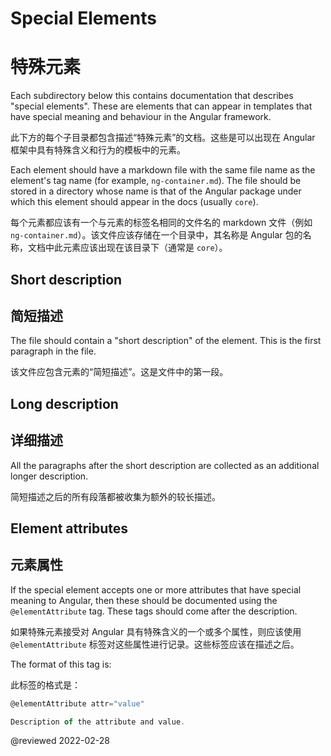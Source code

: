 # Special Elements

# 特殊元素

Each subdirectory below this contains documentation that describes "special elements".
These are elements that can appear in templates that have special meaning and behaviour in the Angular framework.

此下方的每个子目录都包含描述“特殊元素”的文档。这些是可以出现在 Angular 框架中具有特殊含义和行为的模板中的元素。

Each element should have a markdown file with the same file name as the element's tag name (for example, `ng-container.md`).
The file should be stored in a directory whose name is that of the Angular package under which this element should appear in the docs (usually `core`).

每个元素都应该有一个与元素的标签名相同的文件名的 markdown 文件（例如 `ng-container.md`）。该文件应该存储在一个目录中，其名称是 Angular 包的名称，文档中此元素应该出现在该目录下（通常是 `core`）。

## Short description

## 简短描述

The file should contain a "short description" of the element. This is the first paragraph in the file.

该文件应包含元素的“简短描述”。这是文件中的第一段。

## Long description

## 详细描述

All the paragraphs after the short description are collected as an additional longer description.

简短描述之后的所有段落都被收集为额外的较长描述。

## Element attributes

## 元素属性

If the special element accepts one or more attributes that have special meaning to Angular, then these should be documented using the `@elementAttribute` tag.
These tags should come after the description.

如果特殊元素接受对 Angular 具有特殊含义的一个或多个属性，则应该使用 `@elementAttribute` 标签对这些属性进行记录。这些标签应该在描述之后。

The format of this tag is:

此标签的格式是：

```typescript
@elementAttribute attr="value"

Description of the attribute and value.
```

<!-- links -->

<!-- external links -->

<!-- end links -->

@reviewed 2022-02-28
